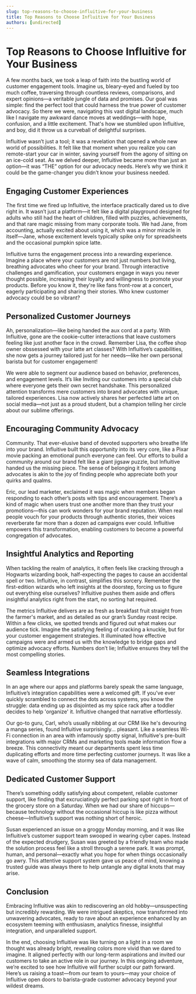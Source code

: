 ```yaml
---
slug: top-reasons-to-choose-influitive-for-your-business
title: Top Reasons to Choose Influitive for Your Business
authors: [undirected]
---
```



# Top Reasons to Choose Influitive for Your Business

A few months back, we took a leap of faith into the bustling world of customer engagement tools. Imagine us, bleary-eyed and fueled by too much coffee, traversing through countless reviews, comparisons, and expert opinions—a veritable jungle of data and promises. Our goal was simple: find the perfect tool that could harness the true power of customer advocacy. So there we were, navigating this vast digital landscape, much like I navigate my awkward dance moves at weddings—with hope, confusion, and a little excitement. That's how we stumbled upon Influitive, and boy, did it throw us a curveball of delightful surprises.

Influitive wasn’t just a tool; it was a revelation that opened a whole new world of possibilities. It felt like that moment when you realize you can remote-start your car in winter, saving yourself from the agony of sitting on an ice-cold seat. As we delved deeper, Influitive became more than just an option—it was “THE” option for our advocacy needs. Here’s why we think it could be the game-changer you didn’t know your business needed.

## Engaging Customer Experiences

The first time we fired up Influitive, the interface practically dared us to dive right in. It wasn’t just a platform—it felt like a digital playground designed for adults who still had the heart of children, filled with puzzles, achievements, and that rare magic missing from many corporate tools. We had Jane, from accounting, actually excited about using it, which was a minor miracle in itself—Jane, whose excitement levels typically spike only for spreadsheets and the occasional pumpkin spice latte. 

Influitive turns the engagement process into a rewarding experience. Imagine a place where your customers are not just numbers but living, breathing advocates who cheer for your brand. Through interactive challenges and gamification, your customers engage in ways you never thought possible, increasing their loyalty and willingness to promote your products. Before you know it, they're like fans front-row at a concert, eagerly participating and sharing their stories. Who knew customer advocacy could be so vibrant?

## Personalized Customer Journeys

Ah, personalization—like being handed the aux cord at a party. With Influitive, gone are the cookie-cutter interactions that leave customers feeling like just another face in the crowd. Remember Lisa, the coffee shop owner obssessed with your latte art classes? With Influitive’s capabilities, she now gets a journey tailored just for her needs—like her own personal barista but for customer engagement!

We were able to segment our audience based on behavior, preferences, and engagement levels. It’s like Inviting our customers into a special club where everyone gets their own secret handshake. This personalized attention transforms mere customers into brand advocates with unique, tailored experiences. Lisa now actively shares her perfected latte art on social media—not just as a proud student, but a champion telling her circle about our sublime offerings.

## Encouraging Community Advocacy

Community. That ever-elusive band of devoted supporters who breathe life into your brand. Influitive built this opportunity into its very core, like a Pixar movie packing an emotional punch everyone can feel. Our efforts to build a community around our brand felt like a giant jigsaw puzzle, but Influitive handed us the missing piece. The sense of belonging it fosters among advocates is akin to the joy of finding people who appreciate both your quirks and qualms.

Eric, our lead marketer, exclaimed it was magic when members began responding to each other’s posts with tips and encouragement. There’s a kind of magic when users trust one another more than they trust your promotions—this can work wonders for your brand reputation. When real people vouch for your products through authentic stories, their voices reverberate far more than a dozen ad campaigns ever could. Influitive empowers this transformation, enabling customers to become a powerful congregation of advocates.

## Insightful Analytics and Reporting

When tackling the realm of analytics, it often feels like cracking through a Hogwarts wizarding book, half-expecting the pages to cause an accidental spell or two. Influitive, in contrast, simplifies this sorcery. Remember the first-edition wizards who left insights at the doorstep, forcing us to figure out everything else ourselves? Influitive pushes them aside and offers insightful analytics right from the start, no sorting hat required.

The metrics Influitive delivers are as fresh as breakfast fruit straight from the farmer's market, and as detailed as our gran’s Sunday roast recipe. Within a few clicks, we spotted trends and figured out what makes our audience tick. Imagine the satisfying feeling of cracking a knuckle, but for your customer engagement strategies. It illuminated how effective campaigns were and armed us with the knowledge to bridge gaps and optimize advocacy efforts. Numbers don’t lie; Influitive ensures they tell the most compelling stories.

## Seamless Integrations

In an age where our apps and platforms barely speak the same language, Influitive’s integration capabilities were a welcomed gift. If you've ever quickly scrambled to connect the dots across systems, you know the struggle: data ending up as disjointed as my spice rack after a toddler decides to help 'organize' it. Influitive changed that narrative effortlessly.

Our go-to guru, Carl, who’s usually nibbling at our CRM like he's devouring a manga series, found Influitive surprisingly... pleasant. Like a seamless Wi-Fi connection in an area with infamously spotty signal, Influitive's pre-built integrations with major CRMs and marketing tools made information flow a breeze. This connectivity meant our departments spent less time duplicating efforts and more time perfecting customer journeys. It was like a wave of calm, smoothing the stormy sea of data management.

## Dedicated Customer Support

There’s something oddly satisfying about competent, reliable customer support, like finding that excruciatingly perfect parking spot right in front of the grocery store on a Saturday. When we had our share of hiccups—because technology without the occasional hiccup is like pizza without cheese—Influitive’s support was nothing short of heroic.

Susan experienced an issue on a groggy Monday morning, and it was like Influitive’s customer support team swooped in wearing cyber capes. Instead of the expected drudgery, Susan was greeted by a friendly team who made the solution process feel like a stroll through a serene park. It was prompt, human, and personal—exactly what you hope for when things occasionally go awry. This attentive support system gave us peace of mind, knowing a trusted guide was always there to help untangle any digital knots that may arise.

## Conclusion

Embracing Influitive was akin to rediscovering an old hobby—unsuspecting but incredibly rewarding. We were intrigued skeptics, now transformed into unwavering advocates, ready to rave about an experience enhanced by an ecosystem teeming with enthusiasm, analytics finesse, insightful integration, and unparalleled support.

In the end, choosing Influitive was like turning on a light in a room we thought was already bright, revealing colors more vivid than we dared to imagine. It aligned perfectly with our long-term aspirations and invited our customers to take an active role in our journey. In this ongoing adventure, we’re excited to see how Influitive will further sculpt our path forward. Here’s us raising a toast—from our team to yours—may your choice of Influitive open doors to barista-grade customer advocacy beyond your wildest dreams.